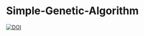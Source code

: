 # Simple-Genetic-Algorithm
[![DOI](https://zenodo.org/badge/506898495.svg)](https://zenodo.org/badge/latestdoi/506898495)
